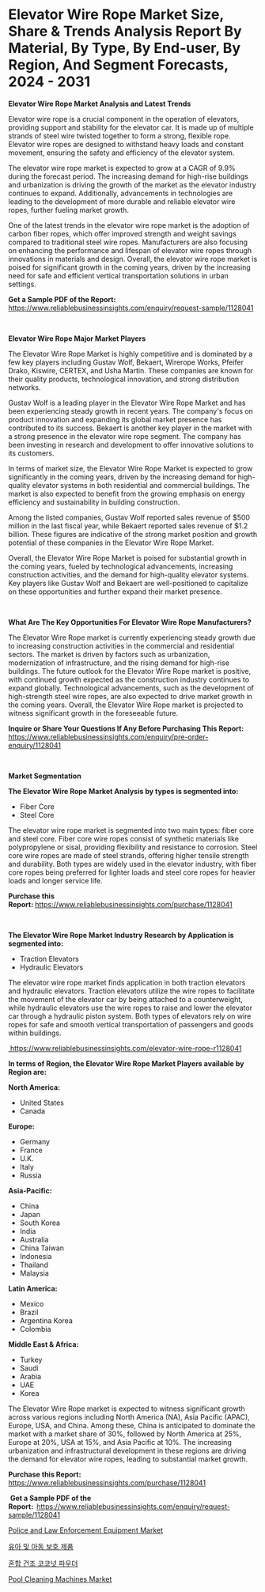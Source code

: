 <p><h1>Elevator Wire Rope Market Size, Share & Trends Analysis Report By Material, By Type, By End-user, By Region, And Segment Forecasts, 2024 - 2031</h1></p><p><strong>Elevator Wire Rope Market Analysis and Latest Trends</strong></p>
<p><p>Elevator wire rope is a crucial component in the operation of elevators, providing support and stability for the elevator car. It is made up of multiple strands of steel wire twisted together to form a strong, flexible rope. Elevator wire ropes are designed to withstand heavy loads and constant movement, ensuring the safety and efficiency of the elevator system.</p><p>The elevator wire rope market is expected to grow at a CAGR of 9.9% during the forecast period. The increasing demand for high-rise buildings and urbanization is driving the growth of the market as the elevator industry continues to expand. Additionally, advancements in technologies are leading to the development of more durable and reliable elevator wire ropes, further fueling market growth.</p><p>One of the latest trends in the elevator wire rope market is the adoption of carbon fiber ropes, which offer improved strength and weight savings compared to traditional steel wire ropes. Manufacturers are also focusing on enhancing the performance and lifespan of elevator wire ropes through innovations in materials and design. Overall, the elevator wire rope market is poised for significant growth in the coming years, driven by the increasing need for safe and efficient vertical transportation solutions in urban settings.</p></p>
<p><strong>Get a Sample PDF of the Report:&nbsp;</strong> <a href="https://www.reliablebusinessinsights.com/enquiry/request-sample/1128041">https://www.reliablebusinessinsights.com/enquiry/request-sample/1128041</a></p>
<p>&nbsp;</p>
<p><strong>Elevator Wire Rope Major Market Players</strong></p>
<p><p>The Elevator Wire Rope Market is highly competitive and is dominated by a few key players including Gustav Wolf, Bekaert, Wirerope Works, Pfeifer Drako, Kiswire, CERTEX, and Usha Martin. These companies are known for their quality products, technological innovation, and strong distribution networks.</p><p>Gustav Wolf is a leading player in the Elevator Wire Rope Market and has been experiencing steady growth in recent years. The company's focus on product innovation and expanding its global market presence has contributed to its success. Bekaert is another key player in the market with a strong presence in the elevator wire rope segment. The company has been investing in research and development to offer innovative solutions to its customers.</p><p>In terms of market size, the Elevator Wire Rope Market is expected to grow significantly in the coming years, driven by the increasing demand for high-quality elevator systems in both residential and commercial buildings. The market is also expected to benefit from the growing emphasis on energy efficiency and sustainability in building construction.</p><p>Among the listed companies, Gustav Wolf reported sales revenue of $500 million in the last fiscal year, while Bekaert reported sales revenue of $1.2 billion. These figures are indicative of the strong market position and growth potential of these companies in the Elevator Wire Rope Market.</p><p>Overall, the Elevator Wire Rope Market is poised for substantial growth in the coming years, fueled by technological advancements, increasing construction activities, and the demand for high-quality elevator systems. Key players like Gustav Wolf and Bekaert are well-positioned to capitalize on these opportunities and further expand their market presence.</p></p>
<p>&nbsp;</p>
<p><strong>What Are The Key Opportunities For Elevator Wire Rope Manufacturers?</strong></p>
<p><p>The Elevator Wire Rope market is currently experiencing steady growth due to increasing construction activities in the commercial and residential sectors. The market is driven by factors such as urbanization, modernization of infrastructure, and the rising demand for high-rise buildings. The future outlook for the Elevator Wire Rope market is positive, with continued growth expected as the construction industry continues to expand globally. Technological advancements, such as the development of high-strength steel wire ropes, are also expected to drive market growth in the coming years. Overall, the Elevator Wire Rope market is projected to witness significant growth in the foreseeable future.</p></p>
<p><strong>Inquire or Share Your Questions If Any Before Purchasing This Report:</strong> <a href="https://www.reliablebusinessinsights.com/enquiry/pre-order-enquiry/1128041">https://www.reliablebusinessinsights.com/enquiry/pre-order-enquiry/1128041</a></p>
<p>&nbsp;</p>
<p><strong>Market Segmentation</strong></p>
<p><strong>The Elevator Wire Rope Market Analysis by types is segmented into:</strong></p>
<p><ul><li>Fiber Core</li><li>Steel Core</li></ul></p>
<p><p>The elevator wire rope market is segmented into two main types: fiber core and steel core. Fiber core wire ropes consist of synthetic materials like polypropylene or sisal, providing flexibility and resistance to corrosion. Steel core wire ropes are made of steel strands, offering higher tensile strength and durability. Both types are widely used in the elevator industry, with fiber core ropes being preferred for lighter loads and steel core ropes for heavier loads and longer service life.</p></p>
<p><strong>Purchase this Report:&nbsp;</strong><a href="https://www.reliablebusinessinsights.com/purchase/1128041">https://www.reliablebusinessinsights.com/purchase/1128041</a></p>
<p>&nbsp;</p>
<p><strong>The Elevator Wire Rope Market Industry Research by Application is segmented into:</strong></p>
<p><ul><li>Traction Elevators</li><li>Hydraulic Elevators</li></ul></p>
<p><p>The elevator wire rope market finds application in both traction elevators and hydraulic elevators. Traction elevators utilize the wire ropes to facilitate the movement of the elevator car by being attached to a counterweight, while hydraulic elevators use the wire ropes to raise and lower the elevator car through a hydraulic piston system. Both types of elevators rely on wire ropes for safe and smooth vertical transportation of passengers and goods within buildings.</p></p>
<p><a href="https://www.reliablebusinessinsights.com/elevator-wire-rope-r1128041">&nbsp;https://www.reliablebusinessinsights.com/elevator-wire-rope-r1128041</a></p>
<p><strong>In terms of Region, the Elevator Wire Rope Market Players available by Region are:</strong></p>
<p>
    <p> <strong> North America: </strong>
        <ul>
            <li>United States</li>
            <li>Canada</li>
        </ul>
        </p> 
    <p> <strong> Europe: </strong>
        <ul>
            <li>Germany</li>
            <li>France</li>
            <li>U.K.</li>
            <li>Italy</li>
            <li>Russia</li>
        </ul>
        </p> 
    <p> <strong> Asia-Pacific: </strong>
        <ul>
            <li>China</li>
            <li>Japan</li>
            <li>South Korea</li>
            <li>India</li>
            <li>Australia</li>
            <li>China Taiwan</li>
            <li>Indonesia</li>
            <li>Thailand</li>
            <li>Malaysia</li>
        </ul>
        </p> 
    <p> <strong> Latin America: </strong>
        <ul>
            <li>Mexico</li>
            <li>Brazil</li>
            <li>Argentina Korea</li>
            <li>Colombia</li>
        </ul>
        </p> 
    <p> <strong> Middle East & Africa: </strong>
        <ul>
            <li>Turkey</li>
            <li>Saudi</li>
            <li>Arabia</li>
            <li>UAE</li>
            <li>Korea</li>
        </ul>
    </p>
    </p>
<p><p>The Elevator Wire Rope market is expected to witness significant growth across various regions including North America (NA), Asia Pacific (APAC), Europe, USA, and China. Among these, China is anticipated to dominate the market with a market share of 30%, followed by North America at 25%, Europe at 20%, USA at 15%, and Asia Pacific at 10%. The increasing urbanization and infrastructural development in these regions are driving the demand for elevator wire ropes, leading to substantial market growth.</p></p>
<p><strong>Purchase this Report: </strong><a href="https://www.reliablebusinessinsights.com/purchase/1128041">https://www.reliablebusinessinsights.com/purchase/1128041</a></p>
<p>&nbsp;<strong>Get a Sample PDF of the Report:&nbsp;&nbsp;</strong><a href="https://www.reliablebusinessinsights.com/enquiry/request-sample/1128041">https://www.reliablebusinessinsights.com/enquiry/request-sample/1128041</a></p>
<p><strong></strong></p>
<p><p><a href="https://github.com/sosoelmasry38/Market-Research-Report-List-1/blob/main/police-and-law-enforcement-equipment-market.md">Police and Law Enforcement Equipment Market</a></p><p><a href="https://github.com/ThomasElmes2022/Market-Research-Report-List-1/blob/main/6035291166590.md">유아 및 아동 보호 제품</a></p><p><a href="https://github.com/risastia4/Market-Research-Report-List-1/blob/main/1442112166589.md">혼합 건조 코코넛 파우더</a></p><p><a href="https://github.com/muhammadasraf467/Market-Research-Report-List-1/blob/main/pool-cleaning-machines-market.md">Pool Cleaning Machines Market</a></p></p>